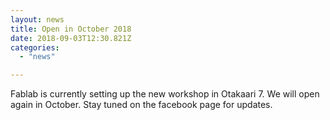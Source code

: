 ```yaml
---
layout: news
title: Open in October 2018
date: 2018-09-03T12:30.821Z
categories:
  - "news"

---
```

Fablab is currently setting up the new workshop in Otakaari 7. We will open again in October. Stay tuned on the facebook page for updates. 
